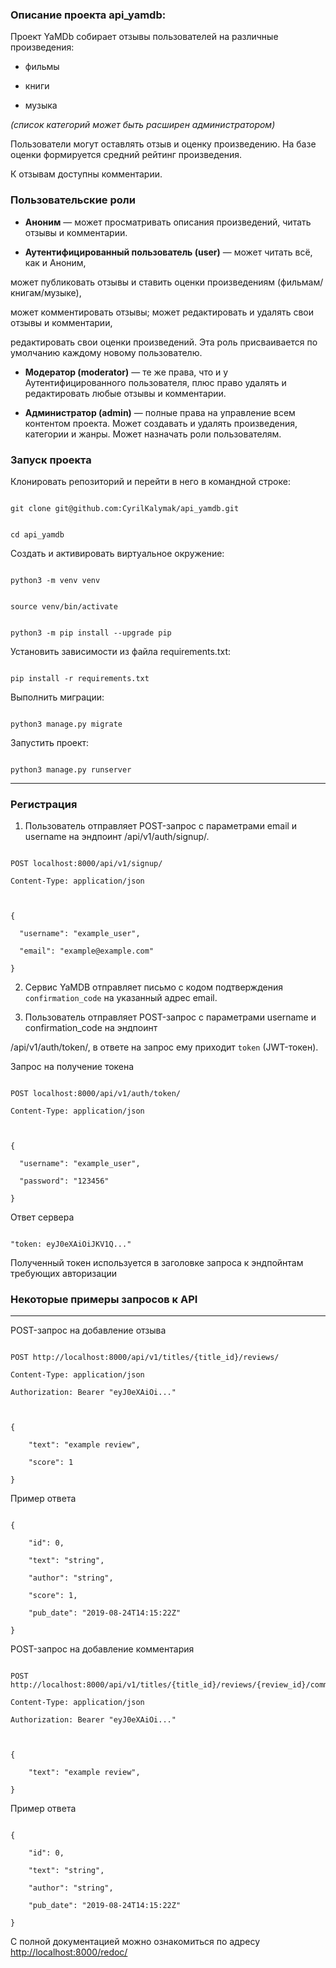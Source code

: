 ### Описание проекта api_yamdb: 
 

Проект YaMDb собирает отзывы пользователей на различные произведения: 

* фильмы 

* книги 

* музыка 

_(список категорий может быть расширен администратором)_ 

 

Пользователи могут оставлять отзыв и оценку произведению. На базе оценки формируется средний рейтинг произведения. 

 

К отзывам доступны комментарии. 

 

### Пользовательские роли 

* **Аноним** — может просматривать описания произведений, читать отзывы и комментарии. 

* **Аутентифицированный пользователь (user)** — может читать всё, как и Аноним, 

может публиковать отзывы и ставить оценки произведениям (фильмам/книгам/музыке),  

может комментировать отзывы; может редактировать и удалять свои отзывы и комментарии, 

редактировать свои оценки произведений. Эта роль присваивается по умолчанию каждому новому пользователю. 

* **Модератор (moderator)** — те же права, что и у Аутентифицированного пользователя, плюс право удалять и редактировать любые отзывы и комментарии. 

* **Администратор (admin)** — полные права на управление всем контентом проекта. Может создавать и удалять произведения, категории и жанры. Может назначать роли пользователям. 

 

### Запуск проекта 

 

Клонировать репозиторий и перейти в него в командной строке: 

 

``` 

git clone git@github.com:CyrilKalymak/api_yamdb.git 

``` 

 

``` 

cd api_yamdb 

``` 

 

Cоздать и активировать виртуальное окружение: 

 

``` 

python3 -m venv venv 

``` 

 

``` 

source venv/bin/activate 

``` 

 

``` 

python3 -m pip install --upgrade pip 

``` 

 

Установить зависимости из файла requirements.txt: 

 

``` 

pip install -r requirements.txt 

``` 

 

Выполнить миграции: 

 

``` 

python3 manage.py migrate 

``` 

 

Запустить проект: 

 

``` 

python3 manage.py runserver 

``` 

--- 

### Регистрация 

1. Пользователь отправляет POST-запрос с параметрами email и username на эндпоинт /api/v1/auth/signup/. 

``` 

POST localhost:8000/api/v1/signup/ 

Content-Type: application/json 

 

{ 

  "username": "example_user", 

  "email": "example@example.com" 

} 

``` 

2. Сервис YaMDB отправляет письмо с кодом подтверждения `confirmation_code` на указанный адрес email. 

3. Пользователь отправляет POST-запрос с параметрами username и confirmation_code на эндпоинт  

/api/v1/auth/token/, в ответе на запрос ему приходит `token` (JWT-токен). 

 

Запрос на получение токена 

``` 

POST localhost:8000/api/v1/auth/token/ 

Content-Type: application/json 

 

{ 

  "username": "example_user", 

  "password": "123456" 

} 

``` 

Ответ сервера 

``` 

"token: eyJ0eXAiOiJKV1Q..." 

``` 

Полученный токен используется в заголовке запроса к эндпойнтам требующих авторизации 

 

### Некоторые примеры запросов к API 

 

--- 

POST-запрос на добавление отзыва 

``` 

POST http://localhost:8000/api/v1/titles/{title_id}/reviews/ 

Content-Type: application/json 

Authorization: Bearer "eyJ0eXAiOi..." 

 

{ 

    "text": "example review", 

    "score": 1 

} 

``` 

Пример ответа 

``` 

{ 

    "id": 0, 

    "text": "string", 

    "author": "string", 

    "score": 1, 

    "pub_date": "2019-08-24T14:15:22Z" 

} 

``` 

 

POST-запрос на добавление комментария 

``` 

POST http://localhost:8000/api/v1/titles/{title_id}/reviews/{review_id}/comments/ 

Content-Type: application/json 

Authorization: Bearer "eyJ0eXAiOi..." 

 

{ 

    "text": "example review", 

} 

``` 

Пример ответа 

``` 

{ 

    "id": 0, 

    "text": "string", 

    "author": "string", 

    "pub_date": "2019-08-24T14:15:22Z" 

} 

``` 

 

С полной документацией можно ознакомиться по адресу [http://localhost:8000/redoc/](http://localhost:8000/redoc/) 